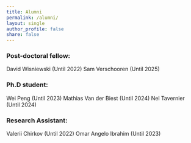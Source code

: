 ```yaml
---
title: Alumni
permalink: /alumni/
layout: single
author_profile: false
share: false
---
```


### Post-doctoral fellow:
David Wisniewski (Until 2022)
Sam Verschooren (Until 2025)

### Ph.D student:
Wei Peng (Until 2023)
Mathias Van der Biest (Until 2024)
Nel Tavernier (Until 2024)

### Research Assistant:
Valerii Chirkov (Until 2022)
Omar Angelo Ibrahim (Until 2023)




